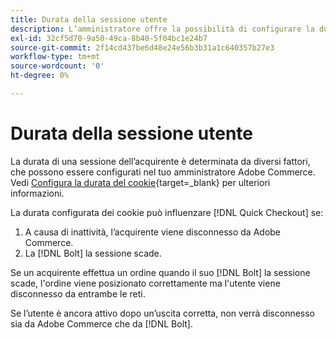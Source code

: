 ```yaml
---
title: Durata della sessione utente
description: L’amministratore offre la possibilità di configurare la durata dei cookie dell’utente Adobe Commerce per [!DNL Quick Checkout] estensione.
exl-id: 32cf5d70-9a50-49ca-8b40-5f04bc1e24b7
source-git-commit: 2f14cd437be6d48e24e56b3b31a1c640357b27e3
workflow-type: tm+mt
source-wordcount: '0'
ht-degree: 0%

---
```


# Durata della sessione utente

La durata di una sessione dell’acquirente è determinata da diversi fattori, che possono essere configurati nel tuo amministratore Adobe Commerce. Vedi [Configura la durata del cookie](https://experienceleague.adobe.com/docs/commerce-admin/customers/customer-accounts/configure/customer-online-options.html){target=_blank} per ulteriori informazioni.

La durata configurata dei cookie può influenzare [!DNL Quick Checkout] se:

1. A causa di inattività, l’acquirente viene disconnesso da Adobe Commerce.
1. La [!DNL Bolt] la sessione scade.

Se un acquirente effettua un ordine quando il suo [!DNL Bolt] la sessione scade, l&#39;ordine viene posizionato correttamente ma l&#39;utente viene disconnesso da entrambe le reti.

Se l’utente è ancora attivo dopo un’uscita corretta, non verrà disconnesso sia da Adobe Commerce che da [!DNL Bolt].
